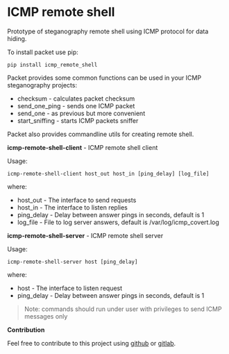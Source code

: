 # ICMP remote shell
Prototype of steganography remote shell using ICMP protocol for data
hiding.

To install packet use pip:

`pip install icmp_remote_shell`

Packet provides some common functions can be used in your ICMP
steganography projects:

- checksum - calculates packet checksum
- send_one_ping - sends one ICMP packet
- send_one - as previous but more convenient
- start_sniffing - starts ICMP packets sniffer

Packet also provides commandline utils for creating remote shell.

**icmp-remote-shell-client** - ICMP remote shell client

Usage:

`icmp-remote-shell-client host_out host_in [ping_delay] [log_file]`

where:

- host_out - The interface to send requests
- host_in - The interface to listen replies
- ping_delay - Delay between answer pings in seconds, default is 1
- log_file - File to log server answers, default is /var/log/icmp_covert.log


**icmp-remote-shell-server** - ICMP remote shell server

Usage:

`icmp-remote-shell-server host [ping_delay]`

where:

- host - The interface to listen request
- ping_delay - Delay between answer pings in seconds, default is 1

>Note: commands should run under user with privileges to send ICMP
>messages only

**Contribution**

Feel free to contribute to this project using
[github](https://github.com/alex-kostirin/icmp-remote-shell) or
[gitlab](https://gitlab.com/alex-kostirin/icmp-remote-shell).




